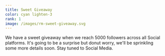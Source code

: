```yaml
---
title: Sweet Giveaway
color: cyan lighten-3
rank: 1
image: /images/rm-sweet-giveaway.svg
---
```


We have a sweet giveaway when we reach 5000 followers across all Social platforms. It's going to be a surprise but donut worry, we'll be sprinkling some more details soon. Stay tuned to Social Media.
